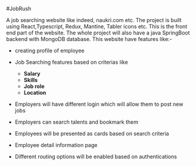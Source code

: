 #JobRush

A job searching website like indeed, naukri.com etc. The project is built using React,Typescript, Redux, Mantine, Tabler icons etc. This is the front end part of the website. The whole project will also have a java SpringBoot backend with MongoDB database. This website have features like:-

* creating profile of employee
* Job Searching features based on criterias like
  * **Salary**
  *  **Skills**
  *  **Job role**
  *  **Location**

*   Employers will have different login which will allow them to post new jobs
*   Employers can search talents and bookmark them
*   Employees will be presented as cards based on search criteria
*   Employee detail information page
*   Different routing options will be enabled based on authentications
